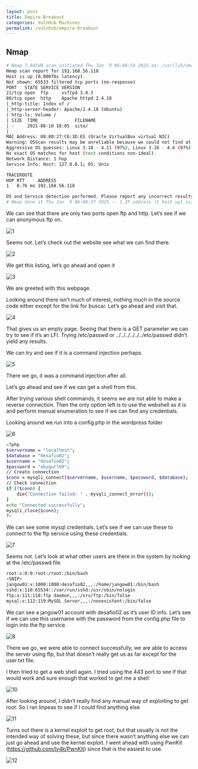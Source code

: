 ```yaml
---
layout: post
title: Empire-Breakout
categories: VulnHub Machines
permalink: /vulnhub/empire-breakout
---
```


## Nmap

```bash
# Nmap 7.94SVN scan initiated Thu Jan  9 06:06:54 2025 as: /usr/lib/nmap/nmap -Pn -p- -A -T4 -oN scan.txt 192.168.56.118
Nmap scan report for 192.168.56.118
Host is up (0.00076s latency).
Not shown: 65533 filtered tcp ports (no-response)
PORT   STATE SERVICE VERSION
21/tcp open  ftp     vsftpd 3.0.3
80/tcp open  http    Apache httpd 2.4.18
|_http-title: Index of /
|_http-server-header: Apache/2.4.18 (Ubuntu)
| http-ls: Volume /
| SIZE  TIME              FILENAME
| -     2021-06-10 18:05  site/
|_
MAC Address: 08:00:27:C6:3D:E5 (Oracle VirtualBox virtual NIC)
Warning: OSScan results may be unreliable because we could not find at least 1 open and 1 closed port
Aggressive OS guesses: Linux 3.10 - 4.11 (97%), Linux 3.16 - 4.6 (97%), Linux 3.2 - 4.9 (97%), Linux 4.4 (97%), Linux 3.13 (94%), Linux 4.2 (94%), Linux 3.13 - 3.16 (91%), OpenWrt Chaos Calmer 15.05 (Linux 3.18) or Designated Driver (Linux 4.1 or 4.4) (91%), Linux 4.10 (91%), Linux 5.1 (91%)
No exact OS matches for host (test conditions non-ideal).
Network Distance: 1 hop
Service Info: Host: 127.0.0.1; OS: Unix

TRACEROUTE
HOP RTT     ADDRESS
1   0.76 ms 192.168.56.118

OS and Service detection performed. Please report any incorrect results at https://nmap.org/submit/ .
# Nmap done at Thu Jan  9 06:08:37 2025 -- 1 IP address (1 host up) scanned in 103.18 seconds
```

We can see that there are only two ports open ftp and http. Let’s see if we can anonymous ftp on.

![1](https://github.com/user-attachments/assets/1d2dce82-8463-4bc4-80f1-5d2085c17d5e)


Seems not. Let’s check out the website see what we can find there.

![2](https://github.com/user-attachments/assets/c30a5f0d-30c9-41ad-881e-772c69a23e8a)


We get this listing, let’s go ahead and open it

![3](https://github.com/user-attachments/assets/ea2f479e-4923-4259-87d1-8782b0695ad8)


We are greeted with this webpage.

Looking around there isn’t much of interest, nothing much in the source code either except for the link for buscar. Let’s go ahead and visit that.

![4](https://github.com/user-attachments/assets/0c2354fc-ddb1-407f-8de6-32dcb95c13ff)


That gives us an empty page. Seeing that there is a GET parameter we can try to see if it’s an LFI. Trying /etc/passwd or ../../../../../../etc/passwd didn’t yield any results. 

We can try and see if it is a command injection perhaps.

![5](https://github.com/user-attachments/assets/79dd95f4-e86f-470b-946c-6afd731d83a4)


There we go, it was a command injection after all.

Let’s go ahead and see if we can get a shell from this.

After trying various shell commands, it seems we are not able to make a reverse connection. Then the only option left is to use the webshell as it is and perform manual enumeration to see if we can find any credentials. 

Looking around we run into a config.php in the wordpress folder

![6](https://github.com/user-attachments/assets/c1fb46a3-90fa-4a7b-8d2e-11b697cb8273)


```bash
<?php
$servername = "localhost";
$database = "desafio02";
$username = "desafio02";
$password = "abygurl69";
// Create connection
$conn = mysqli_connect($servername, $username, $password, $database);
// Check connection
if (!$conn) {
    die("Connection failed: " . mysqli_connect_error());
}
echo "Connected successfully";
mysqli_close($conn);
?>

```

We can see some mysql credentials. Let’s see if we can use these to connect to the ftp service using these credentials.

![7](https://github.com/user-attachments/assets/3c141fbe-0813-44dd-9dad-35aaa05df51e)


Seems not. Let’s look at what other users are there in the system by looking at the /etc/passwd file

```bash
root:x:0:0:root:/root:/bin/bash
<SNIP>
jangow01:x:1000:1000:desafio02,,,:/home/jangow01:/bin/bash
sshd:x:110:65534::/var/run/sshd:/usr/sbin/nologin
ftp:x:111:118:ftp daemon,,,:/srv/ftp:/bin/false
mysql:x:112:119:MySQL Server,,,:/nonexistent:/bin/false

```

We can see a jangow01 account with desafio02 as it’s user ID info. Let’s see if we can use this username with the password from the config.php file to login into the ftp service.

![8](https://github.com/user-attachments/assets/634ff487-ee08-4c6c-9cc6-e0b1badb105e)


There we go, we were able to connect successfully, we are able to access the server using ftp, but that doesn’t really get us as far except for the user.txt file. 

I then tried to get a web shell again. I tried using the 443 port to see if that would work and sure enough that worked to get me a shell

![10](https://github.com/user-attachments/assets/b2901483-f029-4abb-8af8-73bee0b79cf0)


After looking around, I didn’t really find any manual way of exploiting to get root. So I ran linpeas to see if I could find anything else

![11](https://github.com/user-attachments/assets/61a0f251-c6f0-4f79-8dc5-f3a3c3c4cfc4)


Turns out there is a kernel exploit to get root, but that usually is not the intended way of solving these, but since there wasn’t anything else we can just go ahead and use the kernel exploit. I went ahead with using PwnKit (https://github.com/ly4k/PwnKit) since that is the easiest to use.

![12](https://github.com/user-attachments/assets/841e2cb4-c6a0-43cb-b63b-d516436a3488)
